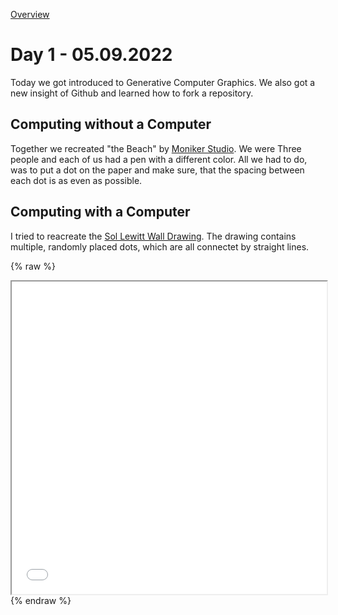 [Overview](../../readme.md)
# **Day 1 - 05.09.2022**
Today we got introduced to Generative Computer Graphics.
We also got a new insight of Github and learned how to fork a repository.  

## Computing without a Computer
Together we recreated "the Beach" by [Moniker Studio](https://conditionaldesign.org/workshops/the-beach/). We were Three people and each of us had a pen with a different color. All we had to do, was to put a dot on the paper and make sure, that the spacing between each dot is as even as possible.

  
## Computing with a Computer
I tried to reacreate the [Sol Lewitt Wall Drawing](https://jessicacarnegie.com/sol-lewitt-wall-drawing-118). The drawing contains multiple, randomly placed dots, which are all connectet by straight lines.

{% raw %}
<iframe src="content/day01/01/index.html" width="100%" height="500px"></iframe>
{% endraw %}


